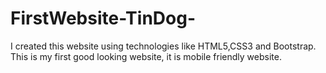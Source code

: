 # FirstWebsite-TinDog-
I created this website using technologies like HTML5,CSS3 and Bootstrap. This is my first good looking website, it is mobile friendly website.
